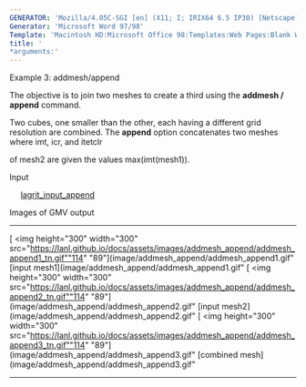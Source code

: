 ```yaml
---
GENERATOR: 'Mozilla/4.05C-SGI [en] (X11; I; IRIX64 6.5 IP30) [Netscape]'
Generator: 'Microsoft Word 97/98'
Template: 'Macintosh HD:Microsoft Office 98:Templates:Web Pages:Blank Web Page'
title: '
*arguments:'
---
```


 Example 3: addmesh/append

 The objective is to join two meshes to create a third using the
 **addmesh / append** command.

 Two cubes, one smaller than the other, each having a different grid
 resolution are combined. The **append** option concatenates two meshes
 where imt, icr, and itetclr

 of mesh2 are given the values max(imt(mesh1)).

 Input

      [lagrit\_input\_append](../lagrit_input_append)

 Images of GMV output

   --------------------------------------------------------------------------------------------------------------------------------------------------------------------------------- -------------------------------------------------------------------------------------------------------------------------------------------------------------------------------
   [
<img height="300" width="300" src="https://lanl.github.io/docs/assets/images/addmesh_append/addmesh_append1_tn.gif""114" "89"](image/addmesh_append/addmesh_append1.gif" [input mesh1](image/addmesh_append/addmesh_append1.gif"     [
<img height="300" width="300" src="https://lanl.github.io/docs/assets/images/addmesh_append/addmesh_append2_tn.gif""114" "89"](image/addmesh_append/addmesh_append2.gif" [input mesh2](image/addmesh_append/addmesh_append2.gif"
   [
<img height="300" width="300" src="https://lanl.github.io/docs/assets/images/addmesh_append/addmesh_append3_tn.gif""114" "89"](image/addmesh_append/addmesh_append3.gif" [combined mesh](image/addmesh_append/addmesh_append3.gif"   
   --------------------------------------------------------------------------------------------------------------------------------------------------------------------------------- -------------------------------------------------------------------------------------------------------------------------------------------------------------------------------


